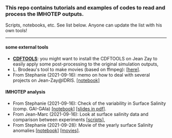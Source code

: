 ### This repo contains tutorials and examples of codes to read and process the IMHOTEP outputs.
Scripts, notebooks, etc. See list below. Anyone can update the list with his own tools!

---
#### some external tools
*  __[CDFTOOLS](https://github.com/meom-group/CDFTOOLS)__: you might want to install the CDFTOOLS on Jean Zay to easily apply some post-processing to the original simulation outputs,
*  L. Brodeau's tool to make movies (based on ffmpeg): [[here]](https://github.com/brodeau/climporn/tree/master/ffmpeg).
*  From Stephanie (2021-09-16): memo on how to deal with several projects on Jean-Zay@IDRIS. [[notebook]](/DOCS/memo-multiprojets-jeanzay.md)

#### IMHOTEP analysis
* From Stephanie (2021-09-16): Check of the variability in Surface Salinity (comp. GAI-GAIa) [[notebook]](https://github.com/imhotep-project/imhotep-project-on-github/blob/main/TOOLS/NOTEBOOKS/2021-09-16_SLX_JZ_IMHOTEP_SSS_compEXP_shared.ipynb) [[slides in pdf]](https://mycore.core-cloud.net/index.php/s/O7DdNy0ohPNAmQ5).
* From Jean-Marc (2021-09-16): Look at surface salinity data and comparison between experiments [[scripts]](https://github.com/molines/IMHOTEP/tree/master/TOOLS),
* From Stephanie (2021-09-28): Movie of the yearly surface Salinity anomalies [[notebook]](https://github.com/imhotep-project/imhotep-project-on-github/blob/main/TOOLS/NOTEBOOKS/2021-09-28_SLX_JZ_IMHOTEP_SSSdiffs_and_lintrends_shared.ipynb) [[movies]](https://mycore.core-cloud.net/index.php/s/IvqXqoBBgxtsYam).
